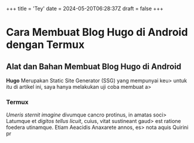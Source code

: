 +++
title = 'Tey'
date = 2024-05-20T06:28:37Z
draft = false
+++

# Cara Membuat Blog Hugo di Android dengan Termux


## Alat dan Bahan Membuat Blog Hugo di Android

**Hugo** Merupakan Static Site Generator (SSG) yang mempunyai keu>
untuk itu di artikel ini, saya hanya melakukan uji coba membuat a>

### Termux

*Umeris sternit imagine* divumque cancro protinus, in amatas soci>
Latumque et *digitos tellus licuit*, cuius, vitat sustineant gaud>
est ratione foedera utinamque. Etiam Aeacidis Anaxarete annos, es>
nota aquis Quirini pr
